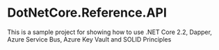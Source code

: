 # DotNetCore.Reference.API
This is a sample project for showing how to use .NET Core 2.2, Dapper, Azure Service Bus, Azure Key Vault and SOLID Principles
